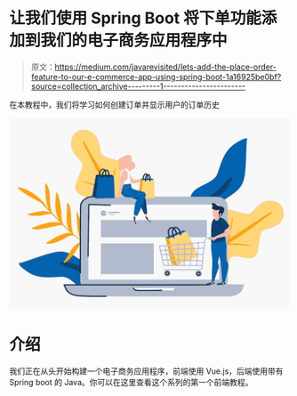 # 让我们使用 Spring Boot 将下单功能添加到我们的电子商务应用程序中

> 原文：<https://medium.com/javarevisited/lets-add-the-place-order-feature-to-our-e-commerce-app-using-spring-boot-1a16925be0bf?source=collection_archive---------1----------------------->

在本教程中，我们将学习如何创建订单并显示用户的订单历史

![](img/d72970bbbeecca7994ea1fd47e804b15.png)

# 介绍

我们正在从头开始构建一个电子商务应用程序，前端使用 Vue.js，后端使用带有 Spring boot 的 Java。你可以在这里查看这个系列的第一个前端教程。